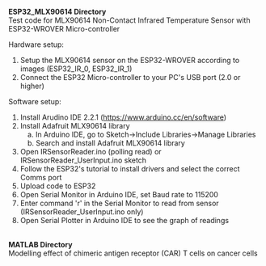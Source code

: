 <b>ESP32_MLX90614 Directory</b>
<br>Test code for MLX90614 Non-Contact Infrared Temperature Sensor with ESP32-WROVER Micro-controller

Hardware setup:
1. Setup the MLX90614 sensor on the ESP32-WROVER according to images (ESP32_IR_0, ESP32_IR_1)
2. Connect the ESP32 Micro-controller to your PC's USB port (2.0 or higher)

Software setup:
1. Install Arudino IDE 2.2.1 (https://www.arduino.cc/en/software)
2. Install Adafruit MLX90614 library
<br>&emsp;a. In Arduino IDE, go to Sketch->Include Libraries->Manage Libraries
<br>&emsp;b. Search and install Adafruit MLX90614 library
3. Open IRSensorReader.ino (polling read) or IRSensorReader_UserInput.ino sketch
4. Follow the ESP32's tutorial to install drivers and select the correct Comms port
5. Upload code to ESP32
6. Open Serial Monitor in Arduino IDE, set Baud rate to 115200
7. Enter command 'r' in the Serial Monitor to read from sensor (IRSensorReader_UserInput.ino only)
8. Open Serial Plotter in Arduino IDE to see the graph of readings

<br><b>MATLAB Directory</b>
<br>Modelling effect of chimeric antigen receptor (CAR) T cells on cancer cells
